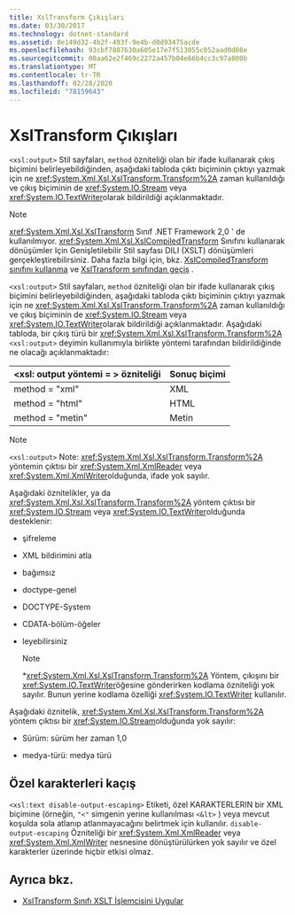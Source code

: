 ```yaml
---
title: XslTransform Çıkışları
ms.date: 03/30/2017
ms.technology: dotnet-standard
ms.assetid: 8e149d32-4b2f-493f-9e4b-d0d93475acde
ms.openlocfilehash: 93cbf7807630a605e17e7f513055c052aad0d08e
ms.sourcegitcommit: 00aa62e2f469c2272a457b04e66b4cc3c97a800b
ms.translationtype: MT
ms.contentlocale: tr-TR
ms.lasthandoff: 02/28/2020
ms.locfileid: "78159643"
---
```

# <a name="outputs-from-an-xsltransform"></a>XslTransform Çıkışları
`<xsl:output>` Stil sayfaları, `method` özniteliği olan bir ifade kullanarak çıkış biçimini belirleyebildiğinden, aşağıdaki tabloda çıktı biçiminin çıktıyı yazmak için ne <xref:System.Xml.Xsl.XslTransform.Transform%2A> zaman kullanıldığı ve çıkış biçiminin de <xref:System.IO.Stream> veya <xref:System.IO.TextWriter>olarak bildirildiği açıklanmaktadır.  
  
> [!NOTE]
> <xref:System.Xml.Xsl.XslTransform> Sınıf .NET Framework 2,0 ' de kullanılmıyor. <xref:System.Xml.Xsl.XslCompiledTransform> Sınıfını kullanarak dönüşümler Için Genişletilebilir Stil sayfası DILI (XSLT) dönüşümleri gerçekleştirebilirsiniz. Daha fazla bilgi için, bkz. [XslCompiledTransform sınıfını kullanma](../../../../docs/standard/data/xml/using-the-xslcompiledtransform-class.md) ve [XslTransform sınıfından geçiş](../../../../docs/standard/data/xml/migrating-from-the-xsltransform-class.md) .  
  
 `<xsl:output>` Stil sayfaları, `method` özniteliği olan bir ifade kullanarak çıkış biçimini belirleyebildiğinden, aşağıdaki tabloda çıktı biçiminin çıktıyı yazmak için ne <xref:System.Xml.Xsl.XslTransform.Transform%2A> zaman kullanıldığı ve çıkış biçiminin de <xref:System.IO.Stream> veya <xref:System.IO.TextWriter>olarak bildirildiği açıklanmaktadır. Aşağıdaki tabloda, bir çıkış türü bir <xref:System.Xml.Xsl.XslTransform.Transform%2A> `<xsl:output>` deyimin kullanımıyla birlikte yöntemi tarafından bildirildiğinde ne olacağı açıklanmaktadır:  
  
|\<xsl: output yöntemi = > özniteliği|Sonuç biçimi|  
|-----------------------------------------|-------------------|  
|method = "xml"|XML|  
|method = "html"|HTML|  
|method = "metin"|Metin|  
  
> [!NOTE]
> `<xsl:output>` Note: <xref:System.Xml.Xsl.XslTransform.Transform%2A> yöntemin çıktısı bir <xref:System.Xml.XmlReader> veya <xref:System.Xml.XmlWriter>olduğunda, ifade yok sayılır.  
  
 Aşağıdaki öznitelikler, ya da <xref:System.Xml.Xsl.XslTransform.Transform%2A> yöntem çıktısı bir <xref:System.IO.Stream> veya <xref:System.IO.TextWriter>olduğunda desteklenir:  
  
- şifreleme  
  
- XML bildirimini atla  
  
- bağımsız  
  
- doctype-genel  
  
- DOCTYPE-System  
  
- CDATA-bölüm-öğeler  
  
- leyebilirsiniz  
  
    > [!NOTE]
    > \*<xref:System.Xml.Xsl.XslTransform.Transform%2A> Yöntem, çıkışını bir <xref:System.IO.TextWriter>öğesine gönderirken kodlama özniteliği yok sayılır. Bunun yerine kodlama özelliği <xref:System.IO.TextWriter> kullanılır.
  
 Aşağıdaki öznitelik, <xref:System.Xml.Xsl.XslTransform.Transform%2A> yöntem çıktısı bir <xref:System.IO.Stream>olduğunda yok sayılır:  
  
- Sürüm: sürüm her zaman 1,0  
  
- medya-türü: medya türü  
  
## <a name="escaping-special-characters"></a>Özel karakterleri kaçış  
 `<xsl:text disable-output-escaping>` Etiketi, özel KARAKTERLERIN bir XML biçimine (örneğin, `"<"` simgenin yerine kullanılması `<&lt>` ) veya mevcut koşulda sola atlanıp atlanmayacağını belirtmek için kullanılır. `disable-output-escaping` Özniteliği bir <xref:System.Xml.XmlReader> veya <xref:System.Xml.XmlWriter> nesnesine dönüştürülürken yok sayılır ve özel karakterler üzerinde hiçbir etkisi olmaz.  
  
## <a name="see-also"></a>Ayrıca bkz.

- [XslTransform Sınıfı XSLT İşlemcisini Uygular](../../../../docs/standard/data/xml/xsltransform-class-implements-the-xslt-processor.md)
